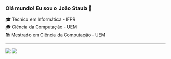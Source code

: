 ### Olá mundo! Eu sou o João Staub 🦄

🎓 Técnico em Informática - IFPR
<br>
🎓 Ciência da Computação - UEM
<br>
📚 Mestrado em Ciência da Computação - UEM

<hr>
<div>
  <a href = "mailto:joao.staub42@gmail.com"><img src="https://img.shields.io/badge/-Gmail-%23333?style=for-the-badge&logo=gmail&logoColor=white" target="_blank"></a>
  <a href="https://www.linkedin.com/in/joao-vitor-staub-castanho-463b41191/" target="_blank"><img src="https://img.shields.io/badge/-LinkedIn-%230077B5?style=for-the-badge&logo=linkedin&logoColor=white" target="_blank"></a> 
  </div>
